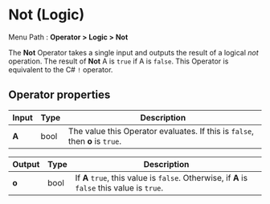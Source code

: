 # Not (Logic)

Menu Path : **Operator > Logic > Not**

The **Not** Operator takes a single input and outputs the result of a logical *not* operation. The result of **Not** A is `true` if A is `false`. This Operator is equivalent to the C# `!` operator.

## Operator properties

| **Input** | **Type** | **Description**                                              |
| --------- | -------- | ------------------------------------------------------------ |
| **A**     | bool     | The value this Operator evaluates. If this is `false`, then **o** is `true`. |

| **Output** | **Type** | **Description**                                              |
| ---------- | -------- | ------------------------------------------------------------ |
| **o**      | bool     | If **A** `true`, this value is `false`. Otherwise, if **A** is `false` this value is `true`. |
